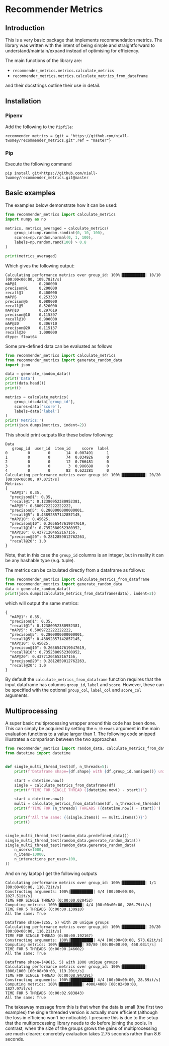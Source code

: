 # Recommender Metrics

## Introduction

This is a very basic package that implements recommendation metrics. The library was written with the intent of being 
simple and straightforward to understand/maintain/expand instead of optimising for efficiency.  

The main functions of the library are: 

 - `recommender_metrics.metrics.calculate_metrics` 
 - `recommender_metrics.metrics.calculate_metrics_from_dataframe` 

and their docstrings outline their use in detail. 

## Installation 

### Pipenv

Add the following to the `Pipfile`: 

```
recommender_metrics = {git = "https://github.com/niall-twomey/recommender_metrics.git",ref = "master"}
```

### Pip

Execute the following command 

```shell script
pip install git+https://github.com/niall-twomey/recommender_metrics.git@master
```



## Basic examples 

The examples below demonstrate how it can be used: 

```python
from recommender_metrics import calculate_metrics
import numpy as np

metrics, metrics_averaged = calculate_metrics(
    group_ids=np.random.randint(0, 10, 100),
    scores=np.random.normal(0, 1, 100),
    labels=np.random.rand(100) > 0.8
)

print(metrics_averaged)
```

Which gives the following output: 

```
Calculating performance metrics over group_id: 100%|██████████| 10/10 [00:00<00:00, 109.78it/s]
mAP@1          0.200000
precison@1     0.200000
recall@1       0.400000
mAP@5          0.253333
precison@5     0.080000
recall@5       0.520000
mAP@10         0.297619
precison@10    0.115397
recall@10      0.900000
mAP@20         0.306710
precison@20    0.115137
recall@20      1.000000
dtype: float64
```

Some pre-defined data can be evaluated as follows 

```python
from recommender_metrics import calculate_metrics 
from recommender_metrics import generate_random_data 
import json 

data = generate_random_data()
print('Data')
print(data.head())
print()

metrics = calculate_metrics(
    group_ids=data['group_id'], 
    scores=data['score'], 
    labels=data['label']
)
print('Metrics:')
print(json.dumps(metrics, indent=2))
```

This should print outputs like these below following:

```
Data
   group_id  user_id  item_id     score  label
0         0        0       14  0.007491      1
1         0        0       74  0.034926      0
2         0        0       12  0.766481      0
3         0        0        3  0.986688      0
4         0        0       82  0.623281      0
Calculating performance metrics over group_id: 100%|██████████| 20/20 [00:00<00:00, 97.07it/s]
Metrics:
{
  "mAP@1": 0.35,
  "precison@1": 0.35,
  "recall@1": 0.12380952380952381,
  "mAP@5": 0.5009722222222222,
  "precison@5": 0.2800000000000001,
  "recall@5": 0.43892857142857145,
  "mAP@10": 0.45625,
  "precison@10": 0.2656547619047619,
  "recall@10": 0.7352380952380952,
  "mAP@20": 0.43771204652167156,
  "precison@20": 0.2812859012762263,
  "recall@20": 1.0
}
```

Note, that in this case the `group_id` columns is an integer, but in reality it can be any hashable type (e.g. tuple). 

The metrics can be calculated directly from a dataframe as follows: 

```python
from recommender_metrics import calculate_metrics_from_dataframe 
from recommender_metrics import generate_random_data 
data = generate_random_data()
print(json.dumps(calculate_metrics_from_dataframe(data), indent=2))
```

which will output the same metrics: 

```
{
  "mAP@1": 0.35,
  "precison@1": 0.35,
  "recall@1": 0.12380952380952381,
  "mAP@5": 0.5009722222222222,
  "precison@5": 0.2800000000000001,
  "recall@5": 0.43892857142857145,
  "mAP@10": 0.45625,
  "precison@10": 0.2656547619047619,
  "recall@10": 0.7352380952380952,
  "mAP@20": 0.43771204652167156,
  "precison@20": 0.2812859012762263,
  "recall@20": 1.0
}
```

By default the `calculate_metrics_from_dataframe` function requires that the input dataframe has columns `group_id`, 
`label` and `score`. However, these can be specified with the optional `group_col`, `label_col` and `score_col` 
arguments. 

## Multiprocessing 

A super basic multiprocessing wrapper around this code has been done. This can simply be acquired by setting the 
`n_threads` argument in the main evaluation functions to a value larger than 1. The following code snipped illustrates 
a comparison between the two approaches 

```python
from recommender_metrics import random_data, calculate_metrics_from_dataframe
from datetime import datetime


def single_multi_thread_test(df, n_threads=5):
    print(f'Dataframe shape={df.shape} with {df.group_id.nunique()} unique groups')

    start = datetime.now()
    single = calculate_metrics_from_dataframe(df)
    print(f'TIME FOR SINGLE THREAD ({datetime.now() - start})')

    start = datetime.now()
    multi = calculate_metrics_from_dataframe(df, n_threads=n_threads)
    print(f'TIME FOR {n_threads} THREADS ({datetime.now() - start})')

    print(f'All the same: {(single.items() == multi.items())}')
    print()


single_multi_thread_test(random_data.predefined_data())
single_multi_thread_test(random_data.generate_random_data())
single_multi_thread_test(random_data.generate_random_data(
    n_users=1000,
    n_items=10000,
    n_interactions_per_user=100,
))
```

And on my laptop I get the following outputs

```
Calculating performance metrics over group_id: 100%|██████████| 1/1 [00:00<00:00, 110.72it/s]
Constructing arguments: 100%|██████████| 4/4 [00:00<00:00, 1027.51it/s]
TIME FOR SINGLE THREAD (0:00:00.020452)
Computing metrics: 100%|██████████| 4/4 [00:00<00:00, 286.79it/s]
TIME FOR 5 THREADS (0:00:00.130910)
All the same: True

Dataframe shape=(255, 5) with 20 unique groups
Calculating performance metrics over group_id: 100%|██████████| 20/20 [00:00<00:00, 116.21it/s]
TIME FOR SINGLE THREAD (0:00:00.192167)
Constructing arguments: 100%|██████████| 4/4 [00:00<00:00, 573.62it/s]
Computing metrics: 100%|██████████| 80/80 [00:00<00:00, 468.03it/s]
TIME FOR 5 THREADS (0:00:00.246602)
All the same: True

Dataframe shape=(49615, 5) with 1000 unique groups
Calculating performance metrics over group_id: 100%|██████████| 1000/1000 [00:08<00:00, 119.20it/s]
TIME FOR SINGLE THREAD (0:00:08.947291)
Constructing arguments: 100%|██████████| 4/4 [00:00<00:00, 28.59it/s]
Computing metrics: 100%|██████████| 4000/4000 [00:02<00:00, 1827.97it/s]
TIME FOR 5 THREADS (0:00:02.983843)
All the same: True
```

The takeaway message from this is that when the data is small (the first two examples) the single threaded version 
is actually more efficient (although the loss in efficienc won't be noticable). I presume this is due to the setup 
that the multiprocessing library needs to do before joining the pools. In contrast, when the size of the groups grows
the gains of multiprocessing are much clearer; concretely evaluation takes 2.75 seconds rather than 8.6 seconds.  

